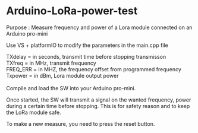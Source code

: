 # Arduino-LoRa-power-test
Purpose : Measure frequency and power of a Lora module connected on an Arduino pro-mini

Use VS + platformIO to modify the parameters in the main.cpp file <br/>

TXdelay  = in seconds, transmit time before stopping transmisson</br>
TXfreq   = in MHz, transmit frequency</br>
FREQ_ERR = in MHZ, the frequency offset from programmed frequency</br>
Txpower  = in dBm, Lora module output power</br></br>
Compile and load the SW into your Arduino pro-mini.</br>

Once started, the SW will transmit a signal on the wanted frequency, power during a certain time before stopping.
This is for safety reason and to keep the LoRa module safe.

To make a new measure, you need to press the reset button.
